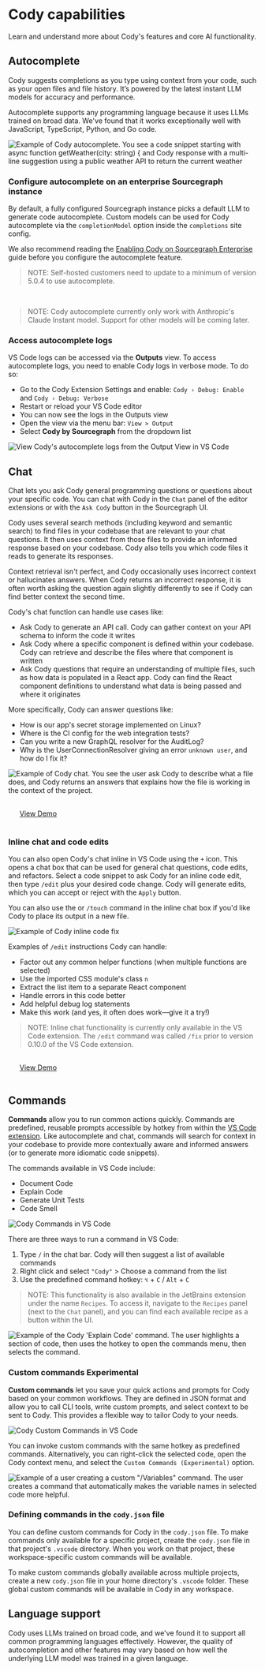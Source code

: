 <style>
  .demo{
    display: table;
    width: 35%;
    margin: 0.5em;
    padding: 1rem 1rem;
    color: var(--text-color);
    border-radius: 4px;
    border: 1px solid var(--sidebar-nav-active-bg);
    padding: 1rem;
    padding-top: 1rem;
    background-color: var(--sidebar-nav-active-bg);
  }
</style>

# Cody capabilities

<p class="subtitle">Learn and understand more about Cody's features and core AI functionality.</p>

## Autocomplete

Cody suggests completions as you type using context from your code, such as your open files and file history. It’s powered by the latest instant LLM models for accuracy and performance.

Autocomplete supports any programming language because it uses LLMs trained on broad data. We've found that it works exceptionally well with JavaScript, TypeScript, Python, and Go code.

![Example of Cody autocomplete. You see a code snippet starting with async function getWeather(city: string) { and Cody response with a multi-line suggestion using a public weather API to return the current weather ](https://storage.googleapis.com/sourcegraph-assets/website/Product%20Animations/GIFS/cody-completions-may2023-optim.gif)

### Configure autocomplete on an enterprise Sourcegraph instance

By default, a fully configured Sourcegraph instance picks a default LLM to generate code autocomplete. Custom models can be used for Cody autocomplete via the `completionModel` option inside the `completions` site config.

We also recommend reading the [Enabling Cody on Sourcegraph Enterprise](overview/enable-cody-enterprise.md) guide before you configure the autocomplete feature.

> NOTE: Self-hosted customers need to update to a minimum of version 5.0.4 to use autocomplete.

<br />

> NOTE: Cody autocomplete currently only work with Anthropic's Claude Instant model. Support for other models will be coming later.

### Access autocomplete logs

VS Code logs can be accessed via the **Outputs** view. To access autocomplete logs, you need to enable Cody logs in verbose mode. To do so:

- Go to the Cody Extension Settings and enable: `Cody › Debug: Enable` and `Cody › Debug: Verbose`
- Restart or reload your VS Code editor
- You can now see the logs in the Outputs view
- Open the view via the menu bar: `View > Output`
- Select **Cody by Sourcegraph** from the dropdown list

![View Cody's autocomplete logs from the Output View in VS Code](https://storage.googleapis.com/sourcegraph-assets/Docs/view-autocomplete-logs.png)

## Chat

Chat lets you ask Cody general programming questions or questions about your specific code. You can chat with Cody in the `Chat` panel of the editor extensions or with the `Ask Cody` button in the Sourcegraph UI.

Cody uses several search methods (including keyword and semantic search) to find files in your codebase that are relevant to your chat questions. It then uses context from those files to provide an informed response based on your codebase. Cody also tells you which code files it reads to generate its responses.

Context retrieval isn't perfect, and Cody occasionally uses incorrect context or hallucinates answers. When Cody returns an incorrect response, it is often worth asking the question again slightly differently to see if Cody can find better context the second time.

Cody's chat function can handle use cases like:

- Ask Cody to generate an API call. Cody can gather context on your API schema to inform the code it writes
- Ask Cody where a specific component is defined within your codebase. Cody can retrieve and describe the files where that component is written
- Ask Cody questions that require an understanding of multiple files, such as how data is populated in a React app. Cody can find the React component definitions to understand what data is being passed and where it originates

More specifically, Cody can answer questions like:

- How is our app's secret storage implemented on Linux?
- Where is the CI config for the web integration tests?
- Can you write a new GraphQL resolver for the AuditLog?
- Why is the UserConnectionResolver giving an error `unknown user`, and how do I fix it?

![Example of Cody chat. You see the user ask Cody to describe what a file does, and Cody returns an answers that explains how the file is working in the context of the project.](https://storage.googleapis.com/sourcegraph-assets/cody/Docs/Sept2023/Context_Chat_SM.gif)

<div class="getting-started">
  <a class="demo text-center" target="_blank" href="https://twitter.com/beyang/status/1647744307045228544">View Demo</a>
</div>

### Inline chat and code edits

You can also open Cody's chat inline in VS Code using the `+` icon. This opens a chat box that can be used for general chat questions, code edits, and refactors. Select a code snippet to ask Cody for an inline code edit, then type `/edit` plus your desired code change. Cody will generate edits, which you can accept or reject with the `Apply` button.

You can also use the or `/touch` command in the inline chat box if you'd like Cody to place its output in a new file.

![Example of Cody inline code fix ](https://storage.googleapis.com/sourcegraph-assets/website/Product%20Animations/GIFS/cody_inline_June23-sm.gif)

Examples of `/edit` instructions Cody can handle:

- Factor out any common helper functions (when multiple functions are selected)
- Use the imported CSS module's class `n`
- Extract the list item to a separate React component
- Handle errors in this code better
- Add helpful debug log statements
- Make this work (and yes, it often does work—give it a try!)

> NOTE: Inline chat functionality is currently only available in the VS Code extension. The `/edit` command was called `/fix` prior to version 0.10.0 of the VS Code extension.

<div class="getting-started">
  <a class="demo text-center" target="_blank" href="https://twitter.com/sqs/status/1647673013343780864">View Demo</a>
</div>

## Commands

**Commands** allow you to run common actions quickly. Commands are predefined, reusable prompts accessible by hotkey from within the [VS Code extension](https://marketplace.visualstudio.com/items?itemName=sourcegraph.cody-ai). Like autocomplete and chat, commands will search for context in your codebase to provide more contextually aware and informed answers (or to generate more idiomatic code snippets).

The commands available in VS Code include:

- Document Code
- Explain Code
- Generate Unit Tests
- Code Smell

![Cody Commands in VS Code](https://storage.googleapis.com/sourcegraph-assets/Docs/cody-commands.png)

There are three ways to run a command in VS Code:

1. Type `/` in the chat bar. Cody will then suggest a list of available commands
2. Right click and select `"Cody"` > Choose a command from the list
3. Use the predefined command hotkey: `⌥` + `C` / `Alt` + `C`

> NOTE: This functionality is also available in the JetBrains extension under the name `Recipes`. To access it, navigate to the `Recipes` panel (next to the `Chat` panel), and you can find each available recipe as a button within the UI.

![Example of the Cody 'Explain Code' command. The user highlights a section of code, then uses the hotkey to open the commands menu, then selects the command.](https://storage.googleapis.com/sourcegraph-assets/cody/Docs/Sept2023/Explain_Code_SM.gif)

### Custom commands <span class="badge badge-experimental">Experimental</span>

**Custom commands** let you save your quick actions and prompts for Cody based on your common workflows. They are defined in JSON format and allow you to call CLI tools, write custom prompts, and select context to be sent to Cody. This provides a flexible way to tailor Cody to your needs.

![Cody Custom Commands in VS Code](https://storage.googleapis.com/sourcegraph-assets/Docs/create-custom-commands.png)

You can invoke custom commands with the same hotkey as predefined commands. Alternatively, you can right-click the selected code, open the Cody context menu, and select the `Custom Commands (Experimental)` option.

![Example of a user creating a custom "/Variables" command. The user creates a command that automatically makes the variable names in selected code more helpful.](https://storage.googleapis.com/sourcegraph-assets/cody/Docs/Sept2023/Custom_Command_SM.gif)

### Defining commands in the `cody.json` file

You can define custom commands for Cody in the `cody.json` file. To make commands only available for a specific project, create the `cody.json` file in that project's `.vscode` directory. When you work on that project, these workspace-specific custom commands will be available.

To make custom commands globally available across multiple projects, create a new `cody.json` file in your home directory's `.vscode` folder. These global custom commands will be available in Cody in any workspace.

## Language support

Cody uses LLMs trained on broad code, and we've found it to support all common programming languages effectively. However, the quality of autocompletion and other features may vary based on how well the underlying LLM model was trained in a given language.
